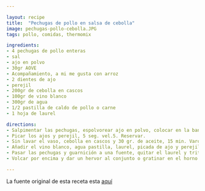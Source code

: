 ```yaml
---

layout: recipe
title:  "Pechugas de pollo en salsa de cebolla"
image: pechugas-pollo-cebolla.JPG
tags: pollo, comidas, thermomix

ingredients:
- 4 pechugas de pollo enteras
- sal
- ajo en polvo
- 30gr AOVE
- Acompañamiento, a mi me gusta con arroz
- 2 dientes de ajo
- perejil
- 200gr de cebolla en cascos
- 100gr de vino blanco
- 300gr de agua
- 1/2 pastilla de caldo de pollo o carne
- 1 hoja de laurel

directions:
- Salpimentar las pechugas, espolvorear ajo en polvo, colocar en la bandeja del varoma, y regar con un hilito de aceite de oliva. En el fondo del varoma, pero siempre dejando rendijas para que pase el vapor, podéis poner lo que os guste, zanahorias en rodajas finitas, champiñones, patatas, guisantes....). Reservar.
- Picar los ajos y perejil, 5 seg. vel.5. Reservar.
- Sin lavar el vaso, cebolla en cascos y 30 gr. de aceite, 15 min. Varoma, giro izda, vel.1, Sin cubilete.
- Añadir el vino blanco, agua pastilla, laurel, picada de ajo y perejil, colocar el varoma en su posición, 25-30 min. Varoma, giro izda, vel.2. (Según tamaño de las pechugas, pincharlas para ver si están).
- Pasar las pechugas y guarnición a una fuente, quitar el laurel y triturar la salsa, 20 seg. vel.10. Reducir un poco 5 min. Varoma, vel.2, sin cubilete.
- Volcar por encima y dar un hervor al conjunto o gratinar en el horno hasta que tome color, a gustos.

---
```


La fuente original de esta receta esta [aquí](http://www.juanideanasevilla.com/2015/01/pechugas-en-salsa-de-cebolla.html)  
